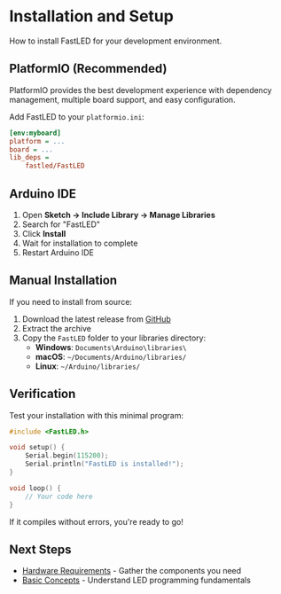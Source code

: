 # Installation and Setup

How to install FastLED for your development environment.

## PlatformIO (Recommended)

PlatformIO provides the best development experience with dependency management, multiple board support, and easy configuration.

Add FastLED to your `platformio.ini`:

```ini
[env:myboard]
platform = ...
board = ...
lib_deps =
    fastled/FastLED
```

## Arduino IDE

1. Open **Sketch → Include Library → Manage Libraries**
2. Search for "FastLED"
3. Click **Install**
4. Wait for installation to complete
5. Restart Arduino IDE

## Manual Installation

If you need to install from source:

1. Download the latest release from [GitHub](https://github.com/FastLED/FastLED/releases)
2. Extract the archive
3. Copy the `FastLED` folder to your libraries directory:
   - **Windows**: `Documents\Arduino\libraries\`
   - **macOS**: `~/Documents/Arduino/libraries/`
   - **Linux**: `~/Arduino/libraries/`

## Verification

Test your installation with this minimal program:

```cpp
#include <FastLED.h>

void setup() {
    Serial.begin(115200);
    Serial.println("FastLED is installed!");
}

void loop() {
    // Your code here
}
```

If it compiles without errors, you're ready to go!

## Next Steps

- [Hardware Requirements](hardware.md) - Gather the components you need
- [Basic Concepts](concepts.md) - Understand LED programming fundamentals
